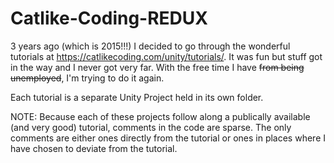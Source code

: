 # Catlike-Coding-REDUX

3 years ago (which is 2015!!!) I decided to go through the wonderful tutorials at https://catlikecoding.com/unity/tutorials/. It was fun but stuff got in the way and I never got very far. With the free time I have ~~from being unemployed~~, I'm trying to do it again. 

Each tutorial is a separate Unity Project held in its own folder. 

NOTE: Because each of these projects follow along a publically available (and very good) tutorial, comments in the code are sparse. The only comments are either ones directly from the tutorial or ones in places where I have chosen to deviate from the tutorial. 
